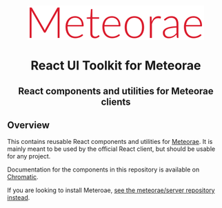 <div align="center">
<img alt="Meteorae logo" src="https://github.com/meteorae/meta/raw/master/assets/logo-raster.png">
<h1>React UI Toolkit for Meteorae</h1>
<h2>React components and utilities for Meteorae clients</h2>
</div>

## Overview

This contains reusable React components and utilities for [Meteorae](https://github.com/meteorae/server). It is mainly meant to be used by the official React client, but should be usable for any project.

Documentation for the components in this repository is available on [Chromatic](https://www.chromatic.com/library?appId=61ef3d85cf1d30003a502bef).

If you are looking to install Meteroae, [see the meteorae/server repository instead](https://github.com/meteorae/server).
